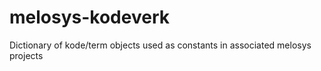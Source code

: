 # melosys-kodeverk
Dictionary of kode/term objects used as constants in associated melosys projects
